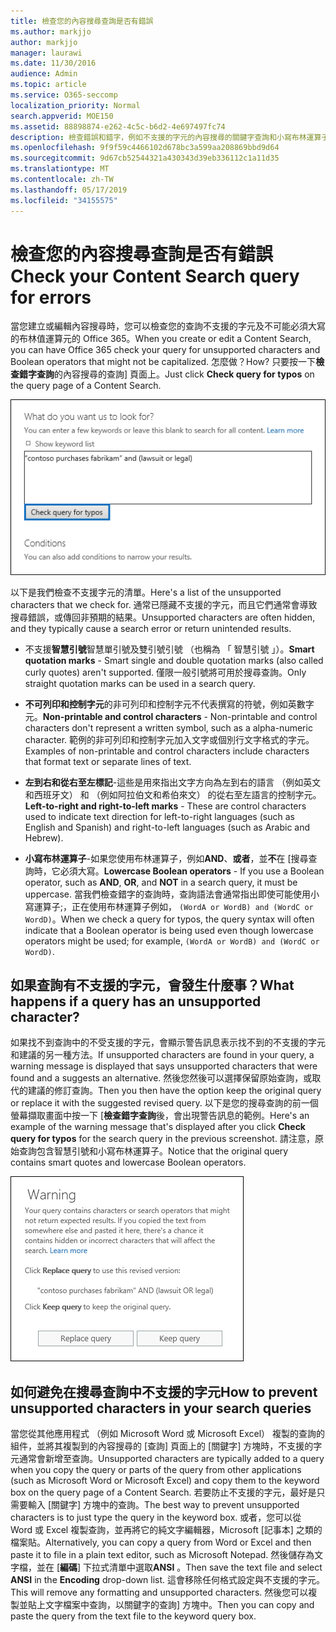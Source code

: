 ```yaml
---
title: 檢查您的內容搜尋查詢是否有錯誤
ms.author: markjjo
author: markjjo
manager: laurawi
ms.date: 11/30/2016
audience: Admin
ms.topic: article
ms.service: O365-seccomp
localization_priority: Normal
search.appverid: MOE150
ms.assetid: 88898874-e262-4c5c-b6d2-4e697497fc74
description: 檢查錯誤和錯字，例如不支援的字元的內容搜尋的關鍵字查詢和小寫布林運算子，才能執行搜尋。 如果我們發現錯誤，則將建議的修訂的查詢。
ms.openlocfilehash: 9f9f59c4466102d678bc3a599aa208869bbd9d64
ms.sourcegitcommit: 9d67cb52544321a430343d39eb336112c1a11d35
ms.translationtype: MT
ms.contentlocale: zh-TW
ms.lasthandoff: 05/17/2019
ms.locfileid: "34155575"
---
```

# <a name="check-your-content-search-query-for-errors"></a><span data-ttu-id="befef-104">檢查您的內容搜尋查詢是否有錯誤</span><span class="sxs-lookup"><span data-stu-id="befef-104">Check your Content Search query for errors</span></span>

<span data-ttu-id="befef-105">當您建立或編輯內容搜尋時，您可以檢查您的查詢不支援的字元及不可能必須大寫的布林值運算元的 Office 365。</span><span class="sxs-lookup"><span data-stu-id="befef-105">When you create or edit a Content Search, you can have Office 365 check your query for unsupported characters and Boolean operators that might not be capitalized.</span></span> <span data-ttu-id="befef-106">怎麼做？</span><span class="sxs-lookup"><span data-stu-id="befef-106">How?</span></span> <span data-ttu-id="befef-107">只要按一下**檢查錯字查詢**的內容搜尋的查詢] 頁面上。</span><span class="sxs-lookup"><span data-stu-id="befef-107">Just click **Check query for typos** on the query page of a Content Search.</span></span> 
  
![按一下 「 檢查錯字查詢 」 來檢查您的搜尋查詢不受支援的字元](media/e5314306-cfb2-481d-9b5c-13ce658156e7.png)
  
<span data-ttu-id="befef-109">以下是我們檢查不支援字元的清單。</span><span class="sxs-lookup"><span data-stu-id="befef-109">Here's a list of the unsupported characters that we check for.</span></span> <span data-ttu-id="befef-110">通常已隱藏不支援的字元，而且它們通常會導致搜尋錯誤，或傳回非預期的結果。</span><span class="sxs-lookup"><span data-stu-id="befef-110">Unsupported characters are often hidden, and they typically cause a search error or return unintended results.</span></span>
  
- <span data-ttu-id="befef-111">不支援**智慧引號**智慧單引號及雙引號引號 （也稱為 「 智慧引號 」）。</span><span class="sxs-lookup"><span data-stu-id="befef-111">**Smart quotation marks** - Smart single and double quotation marks (also called curly quotes) aren't supported.</span></span> <span data-ttu-id="befef-112">僅限一般引號將可用於搜尋查詢。</span><span class="sxs-lookup"><span data-stu-id="befef-112">Only straight quotation marks can be used in a search query.</span></span> 
    
- <span data-ttu-id="befef-113">**不可列印和控制字元**的非可列印和控制字元不代表撰寫的符號，例如英數字元。</span><span class="sxs-lookup"><span data-stu-id="befef-113">**Non-printable and control characters** - Non-printable and control characters don't represent a written symbol, such as a alpha-numeric character.</span></span> <span data-ttu-id="befef-114">範例的非可列印和控制字元加入文字或個別行文字格式的字元。</span><span class="sxs-lookup"><span data-stu-id="befef-114">Examples of non-printable and control characters include characters that format text or separate lines of text.</span></span> 
    
- <span data-ttu-id="befef-115">**左到右和從右至左標記**-這些是用來指出文字方向為左到右的語言 （例如英文和西班牙文） 和 （例如阿拉伯文和希伯來文） 的從右至左語言的控制字元。</span><span class="sxs-lookup"><span data-stu-id="befef-115">**Left-to-right and right-to-left marks** - These are control characters used to indicate text direction for left-to-right languages (such as English and Spanish) and right-to-left languages (such as Arabic and Hebrew).</span></span>
    
- <span data-ttu-id="befef-116">**小寫布林運算子**-如果您使用布林運算子，例如**AND**、**或者**，並**不**在 [搜尋查詢時，它必須大寫。</span><span class="sxs-lookup"><span data-stu-id="befef-116">**Lowercase Boolean operators** - If you use a Boolean operator, such as **AND**, **OR**, and **NOT** in a search query, it must be uppercase.</span></span> <span data-ttu-id="befef-117">當我們檢查錯字的查詢時，查詢語法會通常指出即使可能使用小寫運算子;，正在使用布林運算子例如， `(WordA or WordB) and (WordC or WordD)`。</span><span class="sxs-lookup"><span data-stu-id="befef-117">When we check a query for typos, the query syntax will often indicate that a Boolean operator is being used even though lowercase operators might be used; for example,  `(WordA or WordB) and (WordC or WordD)`.</span></span>
    
## <a name="what-happens-if-a-query-has-an-unsupported-character"></a><span data-ttu-id="befef-118">如果查詢有不支援的字元，會發生什麼事？</span><span class="sxs-lookup"><span data-stu-id="befef-118">What happens if a query has an unsupported character?</span></span>

<span data-ttu-id="befef-119">如果找不到查詢中的不受支援的字元，會顯示警告訊息表示找不到的不支援的字元和建議的另一種方法。</span><span class="sxs-lookup"><span data-stu-id="befef-119">If unsupported characters are found in your query, a warning message is displayed that says unsupported characters that were found and a suggests an alternative.</span></span> <span data-ttu-id="befef-120">然後您然後可以選擇保留原始查詢，或取代的建議的修訂查詢。</span><span class="sxs-lookup"><span data-stu-id="befef-120">Then you then have the option keep the original query or replace it with the suggested revised query.</span></span> <span data-ttu-id="befef-121">以下是您的搜尋查詢的前一個螢幕擷取畫面中按一下 [**檢查錯字查詢**後，會出現警告訊息的範例。</span><span class="sxs-lookup"><span data-stu-id="befef-121">Here's an example of the warning message that's displayed after you click **Check query for typos** for the search query in the previous screenshot.</span></span> <span data-ttu-id="befef-122">請注意，原始查詢包含智慧引號和小寫布林運算子。</span><span class="sxs-lookup"><span data-stu-id="befef-122">Notice that the original query contains smart quotes and lowercase Boolean operators.</span></span> 
  
![針對您的查詢建議修訂會顯示警告訊息](media/23214b30-8e52-412c-bd80-63fb1b3ed52d.png)
  
## <a name="how-to-prevent-unsupported-characters-in-your-search-queries"></a><span data-ttu-id="befef-124">如何避免在搜尋查詢中不支援的字元</span><span class="sxs-lookup"><span data-stu-id="befef-124">How to prevent unsupported characters in your search queries</span></span>

<span data-ttu-id="befef-125">當您從其他應用程式 （例如 Microsoft Word 或 Microsoft Excel） 複製的查詢的組件，並將其複製到的內容搜尋的 [查詢] 頁面上的 [關鍵字] 方塊時，不支援的字元通常會新增至查詢。</span><span class="sxs-lookup"><span data-stu-id="befef-125">Unsupported characters are typically added to a query when you copy the query or parts of the query from other applications (such as Microsoft Word or Microsoft Excel) and copy them to the keyword box on the query page of a Content Search.</span></span> <span data-ttu-id="befef-126">若要防止不支援的字元，最好是只需要輸入 [關鍵字] 方塊中的查詢。</span><span class="sxs-lookup"><span data-stu-id="befef-126">The best way to prevent unsupported characters is to just type the query in the keyword box.</span></span> <span data-ttu-id="befef-127">或者，您可以從 Word 或 Excel 複製查詢，並再將它的純文字編輯器，Microsoft [記事本] 之類的檔案貼。</span><span class="sxs-lookup"><span data-stu-id="befef-127">Alternatively, you can copy a query from Word or Excel and then paste it to file in a plain text editor, such as Microsoft Notepad.</span></span> <span data-ttu-id="befef-128">然後儲存為文字檔，並在 [**編碼**] 下拉式清單中選取**ANSI** 。</span><span class="sxs-lookup"><span data-stu-id="befef-128">Then save the text file and select **ANSI** in the **Encoding** drop-down list.</span></span> <span data-ttu-id="befef-129">這會移除任何格式設定與不支援的字元。</span><span class="sxs-lookup"><span data-stu-id="befef-129">This will remove any formatting and unsupported characters.</span></span> <span data-ttu-id="befef-130">然後您可以複製並貼上文字檔案中查詢，以關鍵字的查詢] 方塊中。</span><span class="sxs-lookup"><span data-stu-id="befef-130">Then you can copy and paste the query from the text file to the keyword query box.</span></span> 
